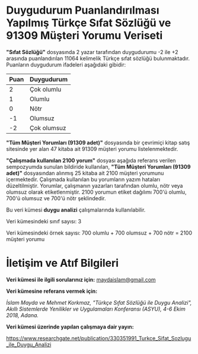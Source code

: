 # Duygudurum Puanlandırılması Yapılmış Türkçe Sıfat Sözlüğü ve 91309 Müşteri Yorumu Veriseti

**"Sıfat Sözlüğü"** dosyasında 2 yazar tarafından duygudurumu -2 ile +2 arasında puanlandırılan 11064 kelimelik Türkçe sıfat sözlüğü bulunmaktadır. Puanların duygudurum ifadeleri aşağıdaki gibidir:

| Puan  |  Duygudurum |
|---|---|
| 2  | Çok olumlu  |
| 1  | Olumlu  |
| 0  | Nötr  |
| -1  | Olumsuz  |
| -2  | Çok olumsuz  |

**"Tüm Müşteri Yorumları (91309 adet)"** dosyasında bir çevrimiçi kitap satış sitesinde yer alan 47 kitaba ait 91309 müşteri yorumu listelenmektedir.

**"Çalışmada kullanılan 2100 yorum"** dosyası aşağıda referans verilen sempozyumda sunulan bildiride kullanılan, **"Tüm Müşteri Yorumları (91309 adet)"** dosyasından alınmış 25 kitaba ait 2100 müşteri yorumunu içermektedir. Çalışmada kullanılan bu yorumların yazım hataları düzeltilmiştir. Yorumlar, çalışmanın yazarları tarafından olumlu, nötr veya olumsuz olarak etiketlenmiştir. 2100 yorumun etiket dağılımı 700'ü olumlu, 700'ü olumsuz ve 700'ü nötr şeklindedir.

Bu veri kümesi **duygu analizi** çalışmalarında kullanılabilir.

Veri kümesindeki sınıf sayısı: 3

Veri kümesindeki örnek sayısı: 700 olumlu + 700 olumsuz + 700 nötr = 2100 müşteri yorumu

# İletişim ve Atıf Bilgileri

**Veri kümesi ile ilgili sorularınız için:** maydaislam@gmail.com 

**Veri kümesine referans vermek için:**

*İslam Mayda ve Mehmet Korkmaz, "Türkçe Sıfat Sözlüğü ile Duygu Analizi", Akıllı Sistemlerde Yenilikler ve Uygulamaları Konferansı (ASYU), 4-6 Ekim 2018, Adana.*

**Veri kümesi üzerinde yapılan çalışmaya dair yayın:**

https://www.researchgate.net/publication/330351991_Turkce_Sifat_Sozlugu_ile_Duygu_Analizi


